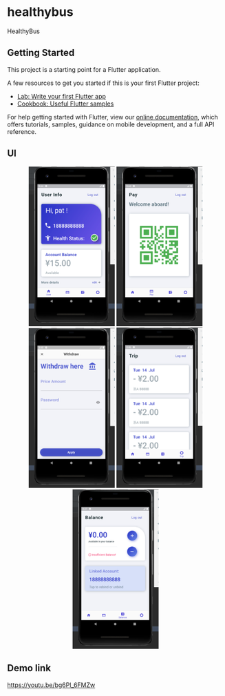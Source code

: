 # healthybus

HealthyBus

## Getting Started

This project is a starting point for a Flutter application.

A few resources to get you started if this is your first Flutter project:

- [Lab: Write your first Flutter app](https://flutter.dev/docs/get-started/codelab)
- [Cookbook: Useful Flutter samples](https://flutter.dev/docs/cookbook)

For help getting started with Flutter, view our
[online documentation](https://flutter.dev/docs), which offers tutorials,
samples, guidance on mobile development, and a full API reference.

## UI
<div align="center">
    <img src="https://github.com/XianWang521/healthybus/blob/master/UI-img/Android/%E5%9B%BE%E7%89%871.png" width = "200">
    <img src="https://github.com/XianWang521/healthybus/blob/master/UI-img/Android/%E5%9B%BE%E7%89%872.png" width = "200">
    <img src="https://github.com/XianWang521/healthybus/blob/master/UI-img/Android/%E5%9B%BE%E7%89%873.png" width = "200">
    <img src="https://github.com/XianWang521/healthybus/blob/master/UI-img/Android/%E5%9B%BE%E7%89%874.png" width = "200">
    <img src="https://github.com/XianWang521/healthybus/blob/master/UI-img/Android/%E5%9B%BE%E7%89%875.png" width = "200">
    
</div>

## Demo link

https://youtu.be/bg6Pl_6FMZw
